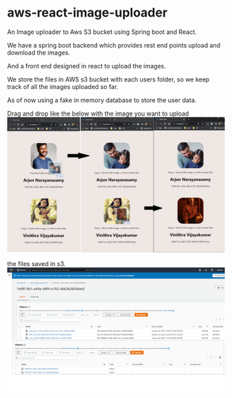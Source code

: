 # aws-react-image-uploader
An Image uploader to Aws S3 bucket using Spring boot and React.

We have a spring boot backend which provides rest end points upload and download the images.

And a front end designed in react to upload the images.

We store the files in AWS s3 bucket with each users folder, so we keep track of all the images uploaded so far.

As of now using a fake in memory database to store the user data.

Drag and drop like the below with the image you want to upload
![](src/main/resources/images/readme1.png)

the files saved in s3.
![](src/main/resources/images/readme2.png)
